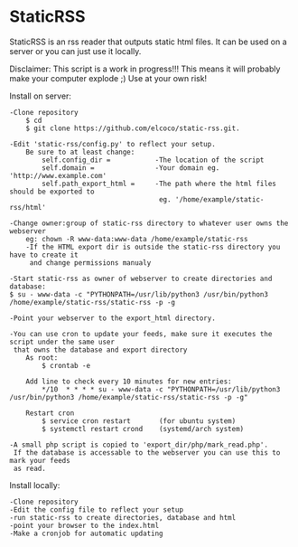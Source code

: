 StaticRSS
=========

StaticRSS is an rss reader that outputs static html files.
It can be used on a server or you can just use it locally.

Disclaimer: This script is a work in progress!!!
This means it will probably make your computer explode ;)
Use at your own risk!


Install on server:

    -Clone repository
        $ cd
        $ git clone https://github.com/elcoco/static-rss.git.

    -Edit 'static-rss/config.py' to reflect your setup.
        Be sure to at least change:
            self.config_dir =           -The location of the script
            self.domain =               -Your domain eg. 'http://www.example.com'
            self.path_export_html =     -The path where the html files should be exported to
                                         eg. '/home/example/static-rss/html'

    -Change owner:group of static-rss directory to whatever user owns the webserver 
        eg: chown -R www-data:www-data /home/example/static-rss
        -If the HTML export dir is outside the static-rss directory you have to create it
         and change permissions manualy

    -Start static-rss as owner of webserver to create directories and database:
    $ su - www-data -c "PYTHONPATH=/usr/lib/python3 /usr/bin/python3 /home/example/static-rss/static-rss -p -g

    -Point your webserver to the export_html directory.

    -You can use cron to update your feeds, make sure it executes the script under the same user
     that owns the database and export directory
        As root: 
            $ crontab -e

        Add line to check every 10 minutes for new entries:
            */10  * * * * su - www-data -c "PYTHONPATH=/usr/lib/python3 /usr/bin/python3 /home/example/static-rss/static-rss -p -g"

        Restart cron
            $ service cron restart       (for ubuntu system)
            $ systemctl restart crond    (systemd/arch system)

    -A small php script is copied to 'export_dir/php/mark_read.php'.
     If the database is accessable to the webserver you can use this to mark your feeds
     as read.


Install locally:

    -Clone repository
    -Edit the config file to reflect your setup
    -run static-rss to create directories, database and html
    -point your browser to the index.html
    -Make a cronjob for automatic updating
